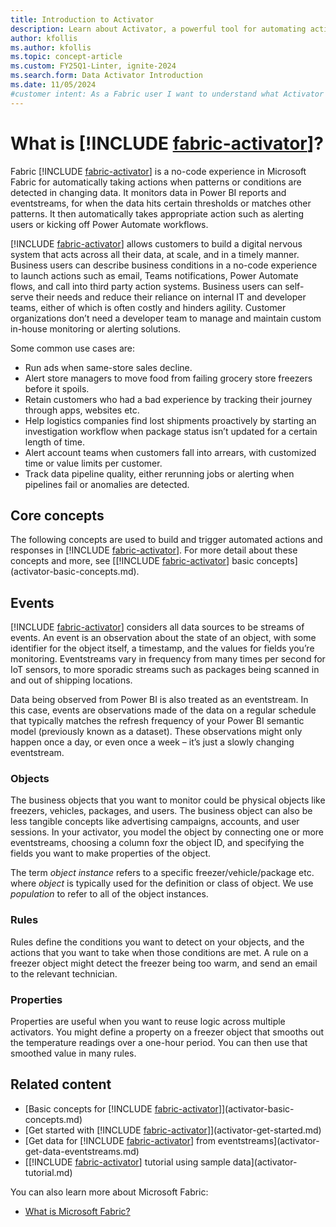 ```yaml
---
title: Introduction to Activator
description: Learn about Activator, a powerful tool for automating actions based on changing data in Microsoft Fabric.
author: kfollis
ms.author: kfollis
ms.topic: concept-article
ms.custom: FY25Q1-Linter, ignite-2024
ms.search.form: Data Activator Introduction
ms.date: 11/05/2024
#customer intent: As a Fabric user I want to understand what Activator is and learn some of the basic concepts.
---
```


# What is [!INCLUDE [fabric-activator](../includes/fabric-activator.md)]?

Fabric [!INCLUDE [fabric-activator](../includes/fabric-activator.md)] is a no-code experience in Microsoft Fabric for automatically taking actions when patterns or conditions are detected in changing data.
It monitors data in Power BI reports and eventstreams, for when the data hits certain thresholds or matches other patterns.
It then automatically takes appropriate action such as alerting users or kicking off Power Automate workflows.

[!INCLUDE [fabric-activator](../includes/fabric-activator.md)] allows customers to build a digital nervous system that acts across all their data, at scale, and in a timely manner. Business users can describe business conditions in a no-code experience to launch actions such as email, Teams notifications, Power Automate flows, and call into third party action systems. Business users can self-serve their needs and reduce their reliance on internal IT and developer teams, either of which is often costly and hinders agility. Customer organizations don’t need a developer team to manage and maintain custom in-house monitoring or alerting solutions.

Some common use cases are:

* Run ads when same-store sales decline.
* Alert store managers to move food from failing grocery store freezers before it spoils.
* Retain customers who had a bad experience by tracking their journey through apps, websites etc.
* Help logistics companies find lost shipments proactively by starting an investigation workflow when package status isn’t updated for a certain length of time.
* Alert account teams when customers fall into arrears, with customized time or value limits per customer.
* Track data pipeline quality, either rerunning jobs or alerting when pipelines fail or anomalies are detected.

## Core concepts

The following concepts are used to build and trigger automated actions and responses in [!INCLUDE [fabric-activator](../includes/fabric-activator.md)]. For more detail about these concepts and more, see [[!INCLUDE [fabric-activator](../includes/fabric-activator.md)] basic concepts](activator-basic-concepts.md).

## Events

[!INCLUDE [fabric-activator](../includes/fabric-activator.md)] considers all data sources to be streams of events. An event is an observation about the state of an object, with some identifier for the object itself, a timestamp, and the values for fields
you’re monitoring. Eventstreams vary in frequency from many times per second for IoT sensors, to more sporadic streams such as packages being scanned in and out of shipping locations.

Data being observed from Power BI is also treated as an eventstream. In this case, events are observations made of the data on a regular schedule that typically matches the refresh frequency of your Power BI semantic model (previously known as a dataset). These observations might only happen once a day, or even once a week – it’s just a slowly changing eventstream.

### Objects

The business objects that you want to monitor could be physical objects like freezers, vehicles, packages, and users. The business object can also be less tangible concepts like advertising campaigns, accounts, and user sessions. In your activator, you model the object by connecting one or more eventstreams, choosing a column foxr the object ID, and specifying the fields you want to make properties of the object.

The term *object instance* refers to a specific freezer/vehicle/package etc. where *object* is typically used for the definition or class of object. We use *population* to refer to all of the object instances.

### Rules

Rules define the conditions you want to detect on your objects, and the actions that you want to take when those conditions are met. A rule on a freezer object might detect the freezer being too warm, and send an email to the relevant technician.

### Properties

Properties are useful when you want to reuse logic across multiple activators. You might define a property on a freezer object that smooths out the temperature readings over a one-hour period. You can then use that smoothed value in many rules.

## Related content

* [Basic concepts for [!INCLUDE [fabric-activator](../includes/fabric-activator.md)]](activator-basic-concepts.md)
* [Get started with [!INCLUDE [fabric-activator](../includes/fabric-activator.md)]](activator-get-started.md)
* [Get data for [!INCLUDE [fabric-activator](../includes/fabric-activator.md)] from eventstreams](activator-get-data-eventstreams.md)
* [[!INCLUDE [fabric-activator](../includes/fabric-activator.md)] tutorial using sample data](activator-tutorial.md)

You can also learn more about Microsoft Fabric:

* [What is Microsoft Fabric?](../../fundamentals/microsoft-fabric-overview.md)
